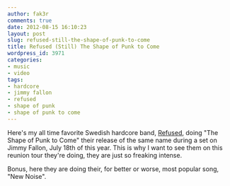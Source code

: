 ```yaml
---
author: fak3r
comments: true
date: 2012-08-15 16:10:23
layout: post
slug: refused-still-the-shape-of-punk-to-come
title: Refused (Still) The Shape of Punk to Come
wordpress_id: 3971
categories:
- music
- video
tags:
- hardcore
- jimmy fallon
- refused
- shape of punk
- shape of punk to come
---
```


Here's my all time favorite Swedish hardcore band, [Refused](http://en.wikipedia.org/wiki/Refused), doing "The Shape of Punk to Come" their release of the same name during a set on Jimmy Fallon, July 18th of this year. This is why I want to see them on this reunion tour they're doing, they are just so freaking intense.   
  

<!-- more -->
Bonus, here they are doing their, for better or worse, most popular song, "New Noise".  
  


